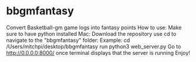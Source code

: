 # bbgmfantasy
Convert Basketball-gm game logs into fantasy points
How to use:
Make sure to have python installed
Mac:
Download the repository
use cd to navigate to the "bbgmfantasy" folder: Example: cd /Users/mitchpi/desktop/bbgmfantasy
run python3 web_server.py
Go to http://0.0.0.0:8000/ once terminal displays that the server is running
Enjoy!

